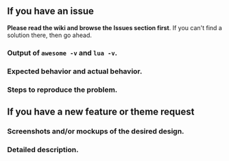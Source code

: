 If you have an issue
--------------------

**Please read the wiki and browse the Issues section first**. If you can't find a solution there, then go ahead.

### Output of `awesome -v` and `lua -v`.

### Expected behavior and actual behavior.

### Steps to reproduce the problem.


If you have a new feature or theme request
------------------------------------------

### Screenshots and/or mockups of the desired design.

### Detailed description.
